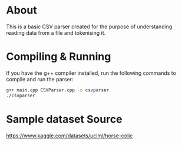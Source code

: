 # About

This is a basic CSV parser created for the purpose of understanding reading data from a file and tokenising it.

# Compiling & Running

If you have the g++ compiler installed, run the following commands to compile and run the parser:

```bash
g++ main.cpp CSVParser.cpp -o csvparser
./csvparser
```

# Sample dataset Source

https://www.kaggle.com/datasets/uciml/horse-colic
